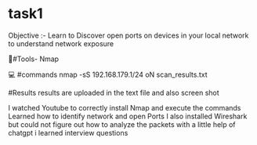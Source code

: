 # task1
Objective :- Learn to Discover open ports on devices in your local network to understand network exposure

🔧#Tools- Nmap

 💻 #commands
nmap -sS 192.168.179.1/24 oN scan_results.txt

#Results 
results are uploaded in the text file and also screen shot

I watched Youtube to correctly install Nmap and execute the commands
Learned how to identify network and open Ports
I also installed Wireshark but could not figure out how to analyze the packets
with a little help of chatgpt i learned interview questions 


